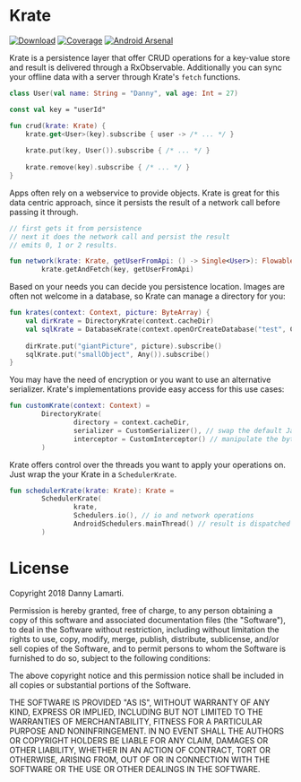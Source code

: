 # Krate
[![Download](https://api.bintray.com/packages/lamartio/maven/krate/images/download.svg)](https://bintray.com/lamartio/maven/krate/_latestVersion) 
[![Coverage](https://img.shields.io/badge/Coverage-90%25-brightgreen.svg)](https://bintray.com/lamartio/maven/krate/_latestVersion) 
[![Android Arsenal](https://img.shields.io/badge/Android%20Arsenal-Krate-green.svg)](https://android-arsenal.com/details/1/7158)


Krate is a persistence layer that offer CRUD operations for a key-value store and result is delivered through a RxObservable. Additionally you can sync your offline data with a server through Krate's `fetch` functions.

```kotlin
class User(val name: String = "Danny", val age: Int = 27)

const val key = "userId"

fun crud(krate: Krate) {
    krate.get<User>(key).subscribe { user -> /* ... */ }
    
    krate.put(key, User()).subscribe { /* ... */ }
    
    krate.remove(key).subscribe { /* ... */ }
}
```

Apps often rely on a webservice to provide objects. Krate is great for this data centric approach, since it persists the result of a network call before passing it through.

```kotlin
// first gets it from persistence
// next it does the network call and persist the result
// emits 0, 1 or 2 results.

fun network(krate: Krate, getUserFromApi: () -> Single<User>): Flowable<User> = 
        krate.getAndFetch(key, getUserFromApi)
```

Based on your needs you can decide you persistence location. Images are often not welcome in a database, so Krate can manage a directory for you:
```kotlin
fun krates(context: Context, picture: ByteArray) {
    val dirKrate = DirectoryKrate(context.cacheDir)
    val sqlKrate = DatabaseKrate(context.openOrCreateDatabase("test", Context.MODE_PRIVATE, null))
    
    dirKrate.put("giantPicture", picture).subscribe()
    sqlKrate.put("smallObject", Any()).subscribe()
}
```

You may have the need of encryption or you want to use an alternative serializer. Krate's implementations provide easy access for this use cases:
```kotlin
fun customKrate(context: Context) =
        DirectoryKrate(
                directory = context.cacheDir,
                serializer = CustomSerializer(), // swap the default Java serialization
                interceptor = CustomInterceptor() // manipulate the bytes
        )
```

Krate offers control over the threads you want to apply your operations on. Just wrap the your Krate in a `SchedulerKrate`.
```kotlin
fun schedulerKrate(krate: Krate): Krate =
        SchedulerKrate(
                krate,
                Schedulers.io(), // io and network operations
                AndroidSchedulers.mainThread() // result is dispatched to the UI thread
        )
```

# License

Copyright 2018 Danny Lamarti.

Permission is hereby granted, free of charge, to any person obtaining a copy of this software and associated documentation files (the "Software"), to deal in the Software without restriction, including without limitation the rights to use, copy, modify, merge, publish, distribute, sublicense, and/or sell copies of the Software, and to permit persons to whom the Software is furnished to do so, subject to the following conditions:

The above copyright notice and this permission notice shall be included in all copies or substantial portions of the Software.

THE SOFTWARE IS PROVIDED "AS IS", WITHOUT WARRANTY OF ANY KIND, EXPRESS OR IMPLIED, INCLUDING BUT NOT LIMITED TO THE WARRANTIES OF MERCHANTABILITY, FITNESS FOR A PARTICULAR PURPOSE AND NONINFRINGEMENT. IN NO EVENT SHALL THE AUTHORS OR COPYRIGHT HOLDERS BE LIABLE FOR ANY CLAIM, DAMAGES OR OTHER LIABILITY, WHETHER IN AN ACTION OF CONTRACT, TORT OR OTHERWISE, ARISING FROM, OUT OF OR IN CONNECTION WITH THE SOFTWARE OR THE USE OR OTHER DEALINGS IN THE SOFTWARE.
